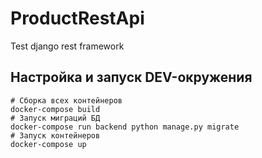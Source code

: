 # ProductRestApi
Test django rest framework 

## Настройка и запуск DEV-окружения

    # Сборка всех контейнеров
    docker-compose build
    # Запуск миграций БД
    docker-compose run backend python manage.py migrate
    # Запуск контейнеров
    docker-compose up